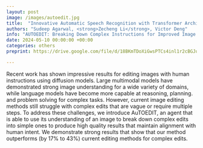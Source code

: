 ```yaml
---
layout: post
image: /images/autoedit.jpg
title:  "Innovative Automatic Speech Recognition with Transformer Architecture"
authors: "Sudeep Agarwal, <strong>Zecheng Li</strong>, Victor Deng"
info: "AUTOEDIT: Breaking Down Complex Instructions for Improved Image Editing Using Diffusion"
date: 2024-05-10 00:00:00 +00:00
categories: others
preprint: https://drive.google.com/file/d/18BKmTDoXiGwsPTCs4inl1r2cBGJuNAII/view?usp=sharing 

---
```

Recent work has shown impressive results for editing images with human instructions using diffusion models. Large multimodal models have demonstrated strong image understanding for a wide variety of domains, while language models have become more capable at reasoning, planning. and problem solving for complex tasks. However, current image editing methods still struggle with complex edits that are vague or require multiple steps. To address these challenges, we introduce AuTOEDIT, an agent that is able to use its understanding of an image to break down complex edits into simple ones to produce high quality results that maintain alignment with human intent. We demonstrate strong results that show that our method outperforms (by 17% to 43%) current editing methods for complex edits.

